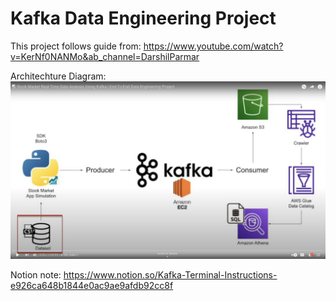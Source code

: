 # Kafka Data Engineering Project

This project follows guide from: https://www.youtube.com/watch?v=KerNf0NANMo&ab_channel=DarshilParmar

Architechture Diagram:
![diagram](data/diagram.png)

Notion note: https://www.notion.so/Kafka-Terminal-Instructions-e926ca648b1844e0ac9ae9afdb92cc8f